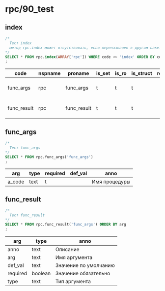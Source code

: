 #  rpc/90_test
## index

```sql
/*
  Тест index
  метод rpc.index может отсутствовать, если переназначен в другом пакете
*/
SELECT * FROM rpc.index(ARRAY['rpc']) WHERE code <> 'index' ORDER BY code
;
```
|   code     | nspname |   proname   | is_set | is_ro | is_struct | result |             anno              |         sample          
|------------|---------|-------------|--------|-------|-----------|--------|-------------------------------|-------------------------
|func_args   | rpc     | func_args   | t      | t     | t         |        | Описание аргументов процедуры | {"a_code": "func_args"}
|func_result | rpc     | func_result | t      | t     | t         |        | Описание результата процедуры | {"a_code": "func_args"}

## func_args

```sql
/*
  Тест func_args
*/
SELECT * FROM rpc.func_args('func_args')
;
```
| arg   | type | required | def_val |     anno      
|-------|------|----------|---------|---------------
|a_code | text | t        |         | Имя процедуры

## func_result

```sql
/*
  Тест func_result
*/
SELECT * FROM rpc.func_result('func_args') ORDER BY arg
;
```
|  arg    |  type   |         anno          
|---------|---------|-----------------------
|anno     | text    | Описание
|arg      | text    | Имя аргумента
|def_val  | text    | Значение по умолчанию
|required | boolean | Значение обязательно
|type     | text    | Тип аргумента

